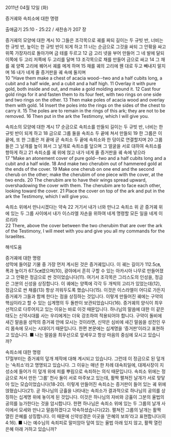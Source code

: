 2011년 04월 12일 (화)

증거궤와 속죄소에 대한 명령



출애굽기 25:10 - 25:22 / 새찬송가 207 장


증거궤의 모양에 대한 계시 
10 그들은 조각목으로 궤를 짜되 길이는 두 규빗 반, 너비는 한 규빗 반, 높이는 한 규빗 반이 되게 하고 11 너는 순금으로 그것을 싸되 그 안팎을 싸고 위쪽 가장자리로 돌아가며 금 테를 두르고 12 금 고리 넷을 부어 만들어 그 네 발에 달되 이쪽에 두 고리 저쪽에 두 고리를 달며 13 조각목으로 채를 만들어 금으로 싸고 14 그 채를 궤 양쪽 고리에 꿰어서 궤를 메게 하며 15 채를 궤의 고리에 꿴 대로 두고 빼내지 말지며 16 내가 네게 줄 증거판을 궤 속에 둘지며  
10 "Have them make a chest of acacia wood--two and a half cubits long, a cubit and a half wide, and a cubit and a half high. 11 Overlay it with pure gold, both inside and out, and make a gold molding around it. 12 Cast four gold rings for it and fasten them to its four feet, with two rings on one side and two rings on the other. 13 Then make poles of acacia wood and overlay them with gold. 14 Insert the poles into the rings on the sides of the chest to carry it. 15 The poles are to remain in the rings of this ark; they are not to be removed. 16 Then put in the ark the Testimony, which I will give you. 

속죄소의 모양에 대한 계시 
17 순금으로 속죄소를 만들되 길이는 두 규빗 반, 너비는 한 규빗 반이 되게 하고 18 금으로 그룹 둘을 속죄소 두 끝에 쳐서 만들되 19 한 그룹은 이 끝에, 또 한 그룹은 저 끝에 곧 속죄소 두 끝에 속죄소와 한 덩이로 연결할지며 20 그룹들은 그 날개를 높이 펴서 그 날개로 속죄소를 덮으며 그 얼굴을 서로 대하여 속죄소를 향하게 하고 21 속죄소를 궤 위에 얹고 내가 네게 줄 증거판을 궤 속에 넣으라  
17 "Make an atonement cover of pure gold--two and a half cubits long and a cubit and a half wide. 18 And make two cherubim out of hammered gold at the ends of the cover. 19 Make one cherub on one end and the second cherub on the other; make the cherubim of one piece with the cover, at the two ends. 20 The cherubim are to have their wings spread upward, overshadowing the cover with them. The cherubim are to face each other, looking toward the cover. 21 Place the cover on top of the ark and put in the ark the Testimony, which I will give you. 

속죄소 위에서 만나시겠다는 약속
22 거기서 내가 너와 만나고 속죄소 위 곧 증거궤 위에 있는 두 그룹 사이에서 내가 이스라엘 자손을 위하여 네게 명령할 모든 일을 네게 이르리라  
22 There, above the cover between the two cherubim that are over the ark of the Testimony, I will meet with you and give you all my commands for the Israelites.

해석도움





증거궤에 대한 명령  
성막에 들어갈 기물 중 가장 먼저 계시된 것은 증거궤입니다. 이 궤는 길이가 112.5㎝, 폭과 높이가 67.5㎝였으며(10), 광야에서 흔히 구할 수 있는 아카시아 나무로 만들어졌고 그 안팎은 정금으로 싼 것이었습니다(11). 여기서 조각목은 그리스도의 인성을, 정금은 그분의 신성을 상징합니다. 이 궤에는 양쪽에 각각 두 개씩의 고리가 있었는데(12), 정금으로 싼 채를(13) 항상 끼워두도록 했습니다(15). 이것은 이스라엘이 어디로 가든지 증거궤가 그들과 함께 한다는 점을 상징하는 것입니다. 이렇게 만들어진 궤에는 구약의 핵심이라고 할 수 있는 십계명의 두 돌판이 보관되었습니다(16). 증거궤의 양식이 최우선적으로 다루어지고 있는 이유는 바로 이것 때문입니다. 하나님의 말씀에 대한 이 같은 태도는 신약시대를 사는 우리에게는 더욱 강조하여 적용되어야 합니다. 구약이 돌비에 새긴 말씀을 성막의 증거궤 안에 모시는 것이라면, 신약은 심비에 새긴 말씀을 성전인 우리 몸속에 모시는 시대이기 때문입니다. 한편 본문에는 십계명을 ‘증거판’이라고 표현하고 있습니다.
■ 나는 말씀을 최우선으로 앞세우고 항상 마음의 중심에 모시고 있습니까?

속죄소에 대한 명령  
17절부터는 증거궤의 덮개 제작에 대해 계시되고 있습니다. 그런데 이 정금으로 된 덮개는 ‘속죄소’라고 명명되고 있습니다. 그 이유는 매년 한 차례 대속죄일에, 대제사장이 지성소에 들어가 이 덮개 위에 피를 뿌림으로 속죄하는 의식 때문입니다. 속죄소 위에는 정금으로 쳐서 만든 ‘그룹’ 천사 둘이 서로 마주보고 있는데, 활짝 펼쳐진 날개가 서로 맞닿아 있는 모습이었습니다(18-20). 이렇게 만들어진 속죄소는 증거판이 들어 있는 궤 위에 얹혔습니다(21). 곧 하나님의 긍휼을 나타내는 속죄소가 결과적으로 하나님의 공의를 상징하는 십계명 위에 놓이게 된 것입니다. 이것은 하나님의 자비와 긍휼이 그분의 율법의 공의를 능가한다는 것을 암시합니다. 한편 하나님은 속죄소 위에 있는 두 그룹의 날개 사이에서 모세와 만나고 말씀하겠다고 약속하셨습니다(22). 펼쳐진 그룹의 날개는 활짝 열린 은혜를 상징합니다. 이 때문에 신약성경은 이곳을 ‘은혜의 보좌’라고 표현합니다(히 4:16). 
■ 나는 예수님의 속죄피로 말미암아 덮여 있는 율법 아래 있지 않고, 활짝 열린 은혜 아래 거하고 있습니까?